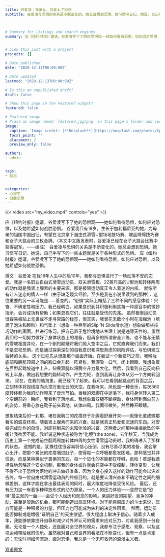 ```yaml
---
title: 谷爱凌：我承认，我爱上了恐惧
subtitle: 谷爱凌与恐惧的关系是不断变化的。她总会想到恐惧。她习惯写日记，她说，自己手写下的一些主题就是关于各种形式的恐惧。



# Summary for listings and search engines
summary: 应《纽约时报》邀请，谷爱凌写下了她的恐惧观——她如何看待恐惧，如何应对恐惧，以及她希望如何战胜恐惧。


# Link this post with a project
projects: []

# Date published
date: "2020-12-13T00:00:00Z"

# Date updated
lastmod: "2020-12-13T00:00:00Z"

# Is this an unpublished draft?
draft: false

# Show this page in the Featured widget?
featured: false

# Featured image
# Place an image named `featured.jpg/png` in this page's folder and customize its options here.
image:
  caption: 'Image credit: [**Unsplash**](https://unsplash.com/photos/CpkOjOcXdUY)'
  focal_point: ""
  placement: 2
  preview_only: false

authors:
- admin


tags:
- 励志


categories:
- 心理学
- 战胜恐惧
---
```



<!-- A video from your static/media/ media library:

{{< video library="true" src="my_video.mp4" controls="yes" >}}

A video within a page’s folder (e.g. content/post/hello/):

{{< video src="my_video.mp4" controls="yes" >}} -->


{{< video src="my_video.mp4" controls="yes" >}}

应《纽约时报》邀请，谷爱凌写下了她的恐惧观——她如何看待恐惧，如何应对恐惧，以及她希望如何战胜恐惧。
谷爱凌只有18岁。生长于加利福尼亚的她，为母亲的祖国中国出征，有望在北京拿下自由式滑雪U型场地技巧赛、坡面障碍技巧赛和女子大跳台的三枚金牌。（本文中文版发表时，谷爱凌已经在女子大跳台比赛中获得冠军。——编注）
谷爱凌与恐惧的关系是不断变化的。她总会想到恐惧。她习惯写日记，她说，自己手写下的一些主题就是关于各种形式的恐惧。
应《纽约时报》邀请，谷爱凌写下了她的恐惧观——她如何看待恐惧，如何应对恐惧，以及她希望如何战胜恐惧。

撰文：谷爱凌
在我18年人生中的后10年，我都与恐惧进行了一场动荡不安的恋爱。我是一名职业自由式滑雪运动员，双尖滑雪板、22英尺高的U型池和转体两周的动作就是我肾上腺素的主要来源，那是极限运动真正令人着迷的内核。
就像所有让人迷恋的情人一样（由于缺乏现实经验，至少是我在小说里读到的那种），这位重要的另一半可能是……善变的。“恐惧”实际上概括了三种不同的感官体验：兴奋、不确定性和压力。我已经明白，如果意识到并积极利用这每一种感官中的微妙指示，会对成功有帮助；如果忽视它们，往往就是受伤的先兆。
虽然极限运动员很容易被贴上无畏或不走寻常路的标签，但其实，我曾花无数个小时在海绵池（填满了泡沫和颗粒）和气垫上（想象一种巨型的Slip ’N Slide滑水道）想象做那些技巧动作的画面，并进行练习。把自己置于危险境地从生理上说是违背天性的，虽然我们尽一切努力做好了身体状态上的准备，但再多的所谓安全训练，也不能与无情的雪坡相提并论，在一个剧烈颠簸将我们抛入空中之后，它就直奔我们而来。我们不是忽视恐惧，而是通过探索深刻的自我意识和深思熟虑的风险评估，与恐惧建立独特的关系。
这个过程先从想象那个画面开始。在尝试一个新技巧之前，我喉咙底部和膈肌顶部之间的胸口会升起一阵紧张。我深吸一口气，闭上眼睛。我想象着在巨型起跳坡道中上升，伸展双腿以将腾空升力最大化。然后，我看到自己反向扭转上半身，做出我想要的翻转动作，产生力矩，直到我再让身体从另一个方向转回来。
现在，在我的脑海里，我已经飞了起来。我可以在看到起跳点的背面之后，立刻转体将视线投向头顶万里无云的天空。在我听来，风也是一种音乐，每次360度转体都为我的动作带来了音乐节拍。当我的双脚在中途落下，我将身体转入第二个空翻前的一瞬间，我看到了落地点。我想象着双腿不断摆动，身体回到面向前方的姿势，将重心放在靴子前头着地。转体四周。我面带微笑。然后睁开眼睛。


想象结束后的一刹那，堵在我胸口的疙瘩终于扑腾着舒展开来——就像化茧成蝶那著名的蜕变终章。随着肾上腺素而来的兴奋，就是我真正热爱和沉迷的东西。对安稳完成动作的自信，对即将到来的未知体验的兴奋，这两者之间那种摇摇欲坠的平衡让我欲罢不能。我听说这种状态被称为“化境”(the zone)，去年秋天，当我成为历史上第一个完成前空翻两周加转体四周的女性滑雪运动员时，我的确进入了那样的状态。
遗憾的是，犹豫往往很容易将信心压倒。没有尽善尽美的准备，我会掌心出汗，把那个紧张的疙瘩咽进肚子，使得每一次呼吸都愈发困难。那种感觉并非慌张，而是某种类似于畏惧的东西。每一个进化的本能都在呼喊，危险！若是我选择性地忽略这个安全机制，那我的身体或许就会在空中不受控制，转体变形，让我不得不出于恐惧为落地的冲击做好准备，因为全身心投入这样的动作可能会以灾难告终。每一位自由式滑雪运动员的终极目的，就是要认清兴奋和不确定性之间的细微差别，这样才能在拿出最佳表现的同时，最大限度地降低受伤风险。
最后，还有压力这一有着多种释放形式的动力源泉。一个人的压力体验——显然它是“恐惧”最主观的一面——会受个人经历和观念的影响。亲朋好友的期望、竞争的冲动、甚至是赞助的机会，都可能制造出高压环境。对于能克服压力的斗士来说，压力可能是一种积极的力量，但压力也可能成为失利的决定性因素。
然而，运动员能否抑制或是增强“证明自己”的天生欲望，很大程度上取决于信心。随着步入成年，我能够依靠提升自尊和减少对外界认可的需求来应对压力，对此我感到十分自豪。无论是一个人独处，还是面对全世界的观众，我都专注于感恩、观察、以及这项运动带给我的快乐。虽然我对自己和世界的看法在不断变化，但有一点是肯定的：无论时间如何流逝，面对恐惧，我总是一个无可救药的浪漫主义者。





[双语原文](https://cn.nytimes.com/sports/20220208/eileen-gu-skiing-fear/dual/)

